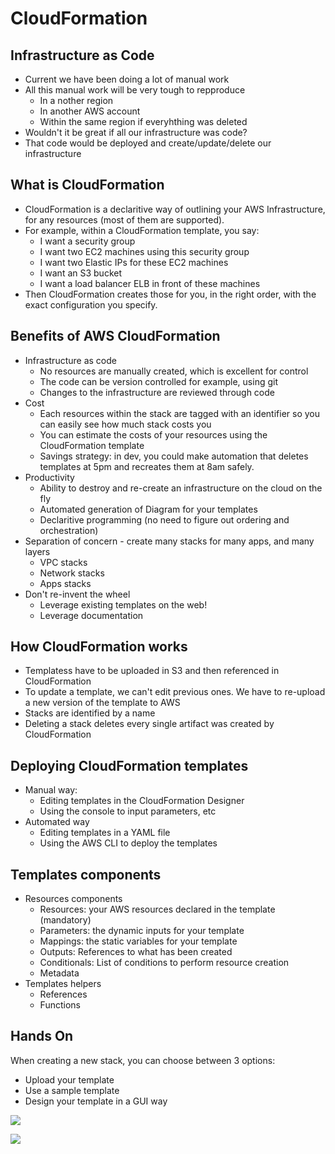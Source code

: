 # CloudFormation

## Infrastructure as Code

- Current we have been doing a lot of manual work
- All this manual work will be very tough to repproduce
    - In a nother region
    - In another AWS account
    - Within the same region if everyhthing was deleted
- Wouldn't it be great if all our infrastructure was code?
- That code would be deployed and create/update/delete our infrastructure

## What is CloudFormation

- CloudFormation is a declaritive way of outlining your AWS Infrastructure, for any  resources (most of them are supported).
- For example, within a CloudFormation template, you say:
    - I want a security group
    - I want two EC2 machines using this security group
    - I want two Elastic IPs for these EC2 machines
    - I want an S3 bucket
    - I want a load balancer ELB in front of these machines
- Then CloudFormation creates those for you, in the right order, with the exact configuration you specify.

## Benefits of AWS CloudFormation

- Infrastructure as code
    - No resources are manually created, which is excellent for control
    - The code can be version controlled for example, using git
    - Changes to the infrastructure are reviewed through code
- Cost
    - Each resources within the stack are tagged with an identifier so you can easily see how much stack costs you
    - You can estimate the costs of your resources using the CloudFormation template
    - Savings strategy: in dev, you could make automation that deletes templates at 5pm and recreates them at 8am safely.
- Productivity
    - Ability to destroy and re-create an infrastructure on the cloud on the fly
    - Automated generation of Diagram for your templates
    - Declaritive programming (no need to figure out ordering and orchestration)
- Separation of concern - create many stacks for many apps, and many layers
    - VPC stacks
    - Network stacks
    - Apps stacks
- Don't re-invent the wheel
    - Leverage existing templates on the web!
    - Leverage documentation

## How CloudFormation works

- Templatess have to be uploaded in S3 and then referenced in CloudFormation
- To update a template, we can't edit previous ones. We have to re-upload a new version of the template to AWS
- Stacks are identified by a name
- Deleting a stack deletes every single artifact was created by CloudFormation

## Deploying CloudFormation templates

- Manual way:
    - Editing templates in the CloudFormation Designer
    - Using the console to input parameters, etc
- Automated way
    - Editing templates in a YAML file
    - Using the AWS CLI to deploy the templates

## Templates components
    
- Resources components
    - Resources: your AWS resources declared in the template (mandatory)
    - Parameters: the dynamic inputs for your template
    - Mappings: the static variables for your template
    - Outputs: References to what has been created
    - Conditionals: List of conditions to perform resource creation
    - Metadata
- Templates helpers
    - References
    - Functions

## Hands On

When creating a new stack, you can choose between 3 options:
- Upload your template
- Use a sample template
- Design your template in a GUI way

![](2020-01-02-14-35-11.png)

![](2020-01-02-14-37-08.png)
